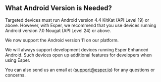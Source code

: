 ## What Android Version is Needed?

Targeted devices must run Android version 4.4 KitKat (API Level 19) or above. However, with Esper, we recommend that you use devices running Android version 7.0 Nougat (API Level 24) or above.

We now support the Android version 11 on our platform.

We will always support development devices running Esper Enhanced Android. Such devices open up additional features for developers when using Esper.


You can also send us an email at ([support@esper.io](mailto:support@esper.io)) for any questions or concerns.